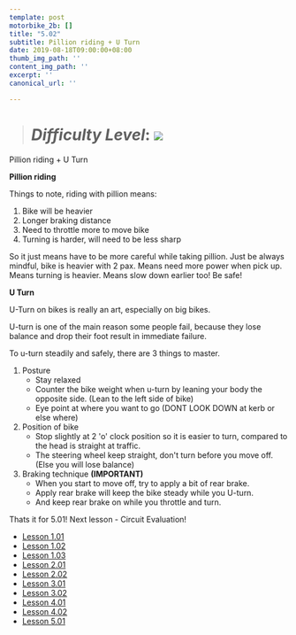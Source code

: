 ```yaml
---
template: post
motorbike_2b: []
title: "5.02"
subtitle: Pillion riding + U Turn
date: 2019-08-18T09:00:00+08:00
thumb_img_path: ''
content_img_path: ''
excerpt: ''
canonical_url: ''

---
```

> # **_Difficulty Level_**: ![](/images/ok-la.png)

Pillion riding + U Turn

**Pillion riding**

Things to note, riding with pillion means:

1. Bike will be heavier
2. Longer braking distance
3. Need to throttle more to move bike
4. Turning is harder, will need to be less sharp

So it just means have to be more careful while taking pillion. Just be always mindful, bike is heavier with 2 pax. Means need more power when pick up. Means turning is heavier. Means slow down earlier too! Be safe!

**U Turn**

U-Turn on bikes is really an art, especially on big bikes.

U-turn is one of the main reason some people fail, because they lose balance and drop their foot result in immediate failure.

To u-turn steadily and safely, there are 3 things to master.

1. Posture
   * Stay relaxed
   * Counter the bike weight when u-turn by leaning your body the opposite side. (Lean to the left side of bike)
   * Eye point at where you want to go (DONT LOOK DOWN at kerb or else where) 
2. Position of bike
   * Stop slightly at 2 'o' clock position so it is easier to turn, compared to the head is straight at traffic.
   * The steering wheel keep straight, don't turn before you move off. (Else you will lose balance)
3. Braking technique **(IMPORTANT)**
   * When you start to move off, try to apply a bit of rear brake.
   * Apply rear brake will keep the bike steady while you U-turn.
   * And keep rear brake on while you throttle and turn.

Thats it for 5.01! Next lesson - Circuit Evaluation!

* [Lesson 1.01](https://gatsbygg.netlify.app/posts/BBDC_2B_1.01/)
* [Lesson 1.02](https://gatsbygg.netlify.app/posts/subject-1-02/)
* [Lesson 1.03](https://gatsbygg.netlify.app/posts/subject-1-03/)
* [Lesson 2.01](https://gatsbygg.netlify.app/posts/2-01/)
* [Lesson 2.02](https://gatsbygg.netlify.app/posts/2b-2-02/)
* [Lesson 3.01](https://gatsbygg.netlify.app/posts/2b-3-01/)
* [Lesson 3.02](https://gatsbygg.netlify.app/posts/2b-3-02/)
* [Lesson 4.01](https://gatsbygg.netlify.app/posts/2b-4-01/)
* [Lesson 4.02](https://gatsbygg.netlify.app/posts/2b-4-02/)
* [Lesson 5.01](https://gatsbygg.netlify.app/posts/2b-5-01/)